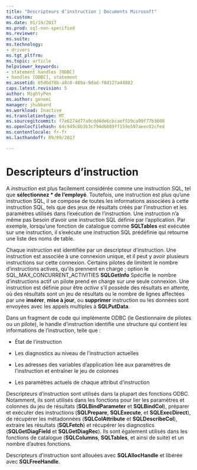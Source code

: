```yaml
---
title: "Descripteurs d’instruction | Documents Microsoft"
ms.custom: 
ms.date: 01/19/2017
ms.prod: sql-non-specified
ms.reviewer: 
ms.suite: 
ms.technology:
- drivers
ms.tgt_pltfrm: 
ms.topic: article
helpviewer_keywords:
- statement handles [ODBC]
- handles [ODBC], statement
ms.assetid: 65d6d78b-a8c8-489a-9dad-f8d127a44882
caps.latest.revision: 5
author: MightyPen
ms.author: genemi
manager: jhubbard
ms.workload: Inactive
ms.translationtype: MT
ms.sourcegitcommit: f7e6274d77a9cdd4de6cbcaef559ca99f77b3608
ms.openlocfilehash: 64c949c8b3b3c794d6089ff159e597aeec02cfed
ms.contentlocale: fr-fr
ms.lasthandoff: 09/09/2017

---
```

# <a name="statement-handles"></a>Descripteurs d’instruction
A *instruction* est plus facilement considérée comme une instruction SQL, tel que **sélectionnez \* de l’employé**. Toutefois, une instruction est plus qu’une instruction SQL, il se compose de toutes les informations associées à cette instruction SQL, tels que des jeux de résultats créés par l’instruction et les paramètres utilisés dans l’exécution de l’instruction. Une instruction n’a même pas besoin d’avoir une instruction SQL définie par l’application. Par exemple, lorsqu’une fonction de catalogue comme **SQLTables** est exécutée sur une instruction, il s’exécute une instruction SQL prédéfinie qui retourne une liste des noms de table.  
  
 Chaque instruction est identifiée par un descripteur d’instruction. Une instruction est associée à une connexion unique, et il peut y avoir plusieurs instructions sur cette connexion. Certains pilotes de limitent le nombre d’instructions actives, qu'ils prennent en charge ; option le SQL_MAX_CONCURRENT_ACTIVITIES **SQLGetInfo** Spécifie le nombre d’instructions actif un pilote prend en charge sur une seule connexion. Une instruction est définie pour être *active* s’il possède des résultats en attente, où des résultats sont un jeu de résultats ou le nombre de lignes affectées par une **insérer**, **mise à jour**, ou **supprimer** instruction ou les données sont envoyées avec les appels multiples à **SQLPutData**.  
  
 Dans un fragment de code qui implémente ODBC (le Gestionnaire de pilotes ou un pilote), le handle d’instruction identifie une structure qui contient les informations de l’instruction, telle que :  
  
-   État de l’instruction  
  
-   Les diagnostics au niveau de l’instruction actuelles  
  
-   Les adresses des variables d’application liée aux paramètres de l’instruction et entraîner le jeu de colonnes  
  
-   Les paramètres actuels de chaque attribut d’instruction  
  
 Descripteurs d’instruction sont utilisés dans la plupart des fonctions ODBC. Notamment, ils sont utilisés dans les fonctions pour lier les paramètres et colonnes du jeu de résultats (**SQLBindParameter** et **SQLBindCol**), préparer et exécuter des instructions (**SQLPrepare**, **SQLExecute**, et **SQLExecDirect**), de récupérer les métadonnées (**SQLColAttribute** et **SQLDescribeCol**), extraire les résultats (**SQLFetch**) et récupérer les diagnostics (**SQLGetDiagField** et **SQLGetDiagRec**). Ils sont également utilisés dans les fonctions de catalogue (**SQLColumns**, **SQLTables**, et ainsi de suite) et un nombre d’autres fonctions.  
  
 Descripteurs d’instruction sont allouées avec **SQLAllocHandle** et libérée avec **SQLFreeHandle**.

